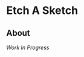 # Etch A Sketch

## About

<!-- ![Website Screenshot](assets/screenshot.png) -->

*Work In Progress*
